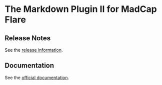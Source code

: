 # The Markdown Plugin II for MadCap Flare

## Release Notes 

See the [release information](https://github.com/msander1983/MarkdownPluginRelease/releases).

## Documentation

See the [official documentation](https://docs.improvementsoft.com/index.htm#cshid=markdown2).
